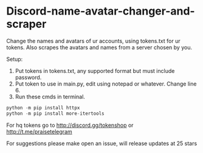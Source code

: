 # Discord-name-avatar-changer-and-scraper
Change the names and avatars of ur accounts, using tokens.txt for ur tokens. Also scrapes the avatars and names from a server chosen by you. 

Setup:
1. Put tokens in tokens.txt, any supported format but must include password.
2. Put token to use in main.py, edit using notepad or whatever. Change line 6.
3. Run these cmds in terminal. 
```python -m pip install --user --upgrade git+https://github.com/Merubokkusu/Discord-S.C.U.M.git#egg=discum
python -m pip install httpx
python -m pip install more-itertools
```

For hq tokens go to http://discord.gg/tokenshop or http://t.me/praisetelegram

For suggestions please make open an issue, will release updates at 25 stars
